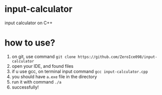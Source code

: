 # input-calculator
input calculator on C++

# how to use?
1. on git, use command `git clone https://github.com/ZeroIce098/input-calculator`
2. open your IDE, and found files
3. if u use gcc, on terminal input command `gcc input-calculator.cpp`
4. you should have `a.exe` file in the directory
5. run it with command `./a`
6. successfully!
